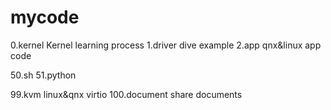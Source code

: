 # mycode
0.kernel
	Kernel learning process
1.driver
	dive example
2.app
	qnx&linux app code

50.sh
51.python

99.kvm
	linux&qnx virtio
100.document
	share documents